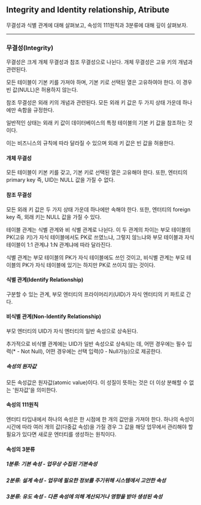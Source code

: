 ## Integrity and Identity relationship, Atribute

무결성과 식별 관계에 대해 살펴보고, 속성의 111원칙과 3분류에 대해 깊이 살펴보자.  

---

### 무결성(Integrity)  

무결성은 크게 개체 무결성과 참조 무결성으로 나뉜다. 개체 무결성은 고유 키의 개념과 관련된다.  

모든 테이블이 기본 키를 가져야 하며, 기본 키로 선택된 열은 고유하여야 한다. 이 경우 빈 값(NULL)은 허용하지 않는다.  

참조 무결성은 외래 키의 개념과 관련된다. 모든 외래 키 값은 두 가지 상태 가운데 하나에만 속함을 규정한다.  

일반적인 상태는 외래 키 값이 데이터베이스의 특정 테이블의 기본 키 값을 참조하는 것이다.  

이는 비즈니스의 규칙에 따라 달라질 수 있으며 외래 키 값은 빈 값을 허용한다.  

#### 개체 무결성  

모든 테이블이 키본 키를 갖고, 기본 키로 선택된 열은 고유해야 한다. 또한, 엔터티의 primary key 즉, UID는 NULL 값을 가질 수 없다.  

#### 참조 무결성  

모든 외래 키 값은 두 가지 상태 가운데 하나에만 속해야 한다. 또한, 엔터티의 foreign key 즉, 외래 키는 NULL 값을 가질 수 있다.  

테이블 관계는 식별 관계와 비 식별 관계로 나뉜다. 이 두 관계의 차이는 부모 테이블의 PK(고유 키)가 자식 테이블에서도 PK로 쓰였느냐, 그렇지 않느냐와 부모 테이블과 자식 테이블이 1:1 관계냐 1:N 관계냐에 따라 달라진다.  

식별 관계는 부모 테이블의 PK가 자식 테이블에도 쓰인 것이고, 비식별 관계는 부모 테이블의 PK가 자식 테이블에 있기는 하지만 PK로 쓰이지 않는 것이다.  

#### 식별 관계(Identify Relationship)  

구분할 수 있는 관계, 부모 엔터티의 프라이머리키(UID)가 자식 엔터티의 키 파트로 간다.  

#### 비식별 관계(Non-Identify Relationship)  

부모 엔터티의 UID가 자식 엔터티의 일반 속성으로 상속된다.  

추가적으로 비식별 관계에는 UID가 일반 속성으로 상속되는 데, 어떤 경우에는 필수 입력(* - Not Null), 어떤 경우에는 선택 입력(0 - Null가능)으로 제공한다.  

##### 속성의 원자값  

모든 속성값은 원자값(atomic value)이다. 이 성질이 뜻하는 것은 더 이상 분해할 수 없는 '원자값'을 의미한다.  

#### 속성의 111원칙  

엔터티 타입내에서 하나의 속성은 한 시점에 한 개의 값만을 가져야 한다. 하나의 속성이 시간에 따라 여러 개의 값(다중값 속성)을 가질 경우 그 값을 해당 업무에서 관리해야 할 필요가 있다면 새로운 엔터티를 생성하는 원칙이다.  

#### 속성의 3분류  

##### 1분류: 기본 속성 - 업무상 수집된 기본속성  
##### 2분류: 설계 속성 - 업무에 필요한 정보를 주기위해 시스템에서 고안한 속성  
##### 3분류: 유도 속성 - 다른 속성에 의해 계산되거나 영향을 받아 생성된 속성  

